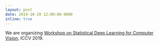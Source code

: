 ```yaml
---
layout: post
date: 2019-10-20 12:00:00-0000
inline: true
---
```


We are organizing <a href="https://openaccess.thecvf.com/ICCV2019_workshops/ICCV2019_SDL-CV">Workshop on Statistical Deep Learning for Computer Vision</a>, ICCV 2019.
